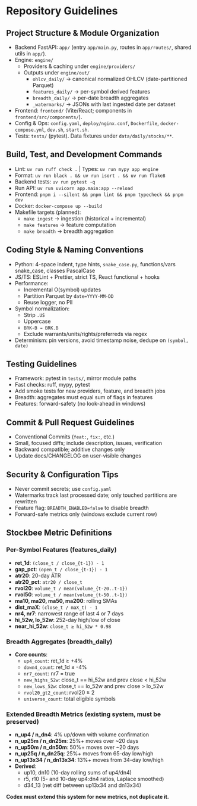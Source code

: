 # Repository Guidelines

## Project Structure & Module Organization
- Backend FastAPI: `app/` (entry `app/main.py`, routes in `app/routes/`, shared utils in `app/`).
- Engine: `engine/`
  - Providers & caching under `engine/providers/`
  - Outputs under `engine/out/`
    - `ohlcv_daily/` → canonical normalized OHLCV (date-partitioned Parquet)
    - `features_daily/` → per-symbol derived features
    - `breadth_daily/` → per-date breadth aggregates
    - `_watermarks/` → JSONs with last ingested date per dataset
- Frontend: `frontend/` (Vite/React; components in `frontend/src/components/`).
- Config & Ops: `config.yaml`, `deploy/nginx.conf`, `Dockerfile`, `docker-compose.yml`, `dev.sh`, `start.sh`.
- Tests: `tests/` (pytest). Data fixtures under `data/daily/stocks/**`.

## Build, Test, and Development Commands
- Lint: `uv run ruff check .` | Types: `uv run mypy app engine`
- Format: `uv run black . && uv run isort . && uv run flake8`
- Backend tests: `uv run pytest -q`
- Run API: `uv run uvicorn app.main:app --reload`
- Frontend: `pnpm i --silent && pnpm lint && pnpm typecheck && pnpm dev`
- Docker: `docker-compose up --build`
- Makefile targets (planned):
  - `make ingest` → ingestion (historical + incremental)
  - `make features` → feature computation
  - `make breadth` → breadth aggregation

## Coding Style & Naming Conventions
- Python: 4-space indent, type hints, `snake_case.py`, functions/vars snake_case, classes PascalCase
- JS/TS: ESLint + Prettier, strict TS, React functional + hooks
- Performance:
  - Incremental O(symbol) updates
  - Partition Parquet by `date=YYYY-MM-DD`
  - Reuse logger, no PII
- Symbol normalization:
  - Strip `.US`
  - Uppercase
  - `BRK-B → BRK.B`
  - Exclude warrants/units/rights/preferreds via regex
- Determinism: pin versions, avoid timestamp noise, dedupe on `(symbol, date)`

## Testing Guidelines
- Framework: pytest in `tests/`, mirror module paths
- Fast checks: ruff, mypy, pytest
- Add smoke tests for new providers, feature, and breadth jobs
- Breadth: aggregates must equal sum of flags in features
- Features: forward-safety (no look-ahead in windows)

## Commit & Pull Request Guidelines
- Conventional Commits (`feat:`, `fix:`, etc.)
- Small, focused diffs; include description, issues, verification
- Backward compatible; additive changes only
- Update docs/CHANGELOG on user-visible changes

## Security & Configuration Tips
- Never commit secrets; use `config.yaml`
- Watermarks track last processed date; only touched partitions are rewritten
- Feature flag: `BREADTH_ENABLED=false` to disable breadth
- Forward-safe metrics only (windows exclude current row)

## Stockbee Metric Definitions

### Per-Symbol Features (features_daily)
- **ret_1d**: `(close_t / close_{t-1}) - 1`
- **gap_pct**: `(open_t / close_{t-1}) - 1`
- **atr20**: 20-day ATR
- **atr20_pct**: `atr20 / close_t`
- **rvol20**: `volume_t / mean(volume_{t-20..t-1})`
- **rvol50**: `volume_t / mean(volume_{t-50..t-1})`
- **ma10, ma20, ma50, ma200**: rolling SMAs
- **dist_maX**: `(close_t / maX_t) - 1`
- **nr4, nr7**: narrowest range of last 4 or 7 days
- **hi_52w, lo_52w**: 252-day high/low of close
- **near_hi_52w**: `close_t ≥ hi_52w * 0.98`

### Breadth Aggregates (breadth_daily)
- **Core counts**:
  - `up4_count`: ret_1d ≥ +4%
  - `down4_count`: ret_1d ≤ -4%
  - `nr7_count`: nr7 = true
  - `new_highs_52w`: close_t == hi_52w and prev close < hi_52w
  - `new_lows_52w`: close_t == lo_52w and prev close > lo_52w
  - `rvol20_gt2_count`: rvol20 ≥ 2
  - `universe_count`: total eligible symbols

### Extended Breadth Metrics (existing system, must be preserved)
- **n_up4 / n_dn4**: 4% up/down with volume confirmation
- **n_up25m / n_dn25m**: 25%+ moves over ~20 days
- **n_up50m / n_dn50m**: 50%+ moves over ~20 days
- **n_up25q / n_dn25q**: 25%+ moves from 65-day low/high
- **n_up13x34 / n_dn13x34**: 13%+ moves from 34-day low/high
- **Derived**:
  - up10, dn10 (10-day rolling sums of up4/dn4)
  - r5, r10 (5- and 10-day up4:dn4 ratios, Laplace smoothed)
  - d34_13 (net diff between up13x34 and dn13x34)

**Codex must extend this system for new metrics, not duplicate it.**
